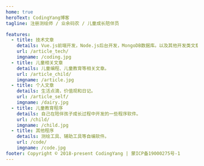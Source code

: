 ```yaml
---
home: true
heroText: CodingYang博客
tagline: 注册测绘师 / 业余码农 / 儿童成长陪伴员

features:
  - title: 技术文章
    details: Vue.js前端开发，Node.js后台开发，MongoDB数据库。以及其他开发类文章
    url: /article_tech/
    imgname: /coding.jpg
  - title: 儿童相关文章
    details: 儿童编程、儿童教育等相关文章。
    url: /article_child/
    imgname: /article.jpg
  - title: 个人文章
    details: 生活点滴，价值观和日记。
    url: /article_self/
    imgname: /dairy.jpg
  - title: 儿童教育程序
    details: 自己在陪伴孩子成长过程中开发的一些程序软件。
    url: /child/
    imgname: /child.jpg
  - title: 其他程序
    details: 测绘工具、辅助工具等自编软件。
    url: /code/
    imgname: /code.jpg
footer: Copyright © 2018-present CodingYang | 蒙ICP备19000275号-1
---
```

